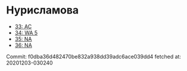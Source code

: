 # Нурисламова
- [33: AC](33.md)
- [34: WA 5](34.md)
- [35: NA](35.md)
- [36: NA](36.md)

Commit: f0dba36d482470be832a938dd39adc6ace039dd4
 fetched at: 20201203-030240
